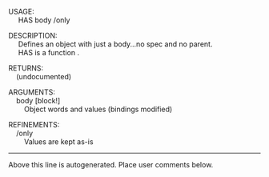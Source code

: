 USAGE:  
&nbsp;&nbsp;&nbsp;&nbsp;&nbsp;HAS&nbsp;body&nbsp;/only  
  
DESCRIPTION:  
&nbsp;&nbsp;&nbsp;&nbsp;&nbsp;Defines&nbsp;an&nbsp;object&nbsp;with&nbsp;just&nbsp;a&nbsp;body...no&nbsp;spec&nbsp;and&nbsp;no&nbsp;parent.  
&nbsp;&nbsp;&nbsp;&nbsp;&nbsp;HAS&nbsp;is&nbsp;a&nbsp;function&nbsp;.  
  
RETURNS:  
&nbsp;&nbsp;&nbsp;&nbsp;(undocumented)  
  
ARGUMENTS:  
&nbsp;&nbsp;&nbsp;&nbsp;body&nbsp;[block!]  
&nbsp;&nbsp;&nbsp;&nbsp;&nbsp;&nbsp;&nbsp;&nbsp;Object&nbsp;words&nbsp;and&nbsp;values&nbsp;(bindings&nbsp;modified)  
  
REFINEMENTS:  
&nbsp;&nbsp;&nbsp;&nbsp;/only  
&nbsp;&nbsp;&nbsp;&nbsp;&nbsp;&nbsp;&nbsp;&nbsp;Values&nbsp;are&nbsp;kept&nbsp;as-is  
___
Above this line is autogenerated. Place user comments below.